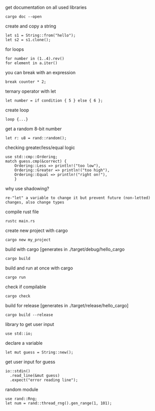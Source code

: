 get documentation on all used libraries

    cargo doc --open

create and copy a string

    let s1 = String::from("hello");
    let s2 = s1.clone();

for loops

    for number in (1..4).rev()
    for element in a.iter()
    
you can break with an expression

    break counter * 2;

ternary operator with let

    let number = if condition { 5 } else { 6 };

create loop

    loop {...}

get a random 8-bit number

    let r: u8 = rand::random();

checking greater/less/equal logic

    use std::cmp::Ordering;
    match guess.cmp(&correct) {
        Ordering::Less => println!("too low"),
        Ordering::Greater => println!("too high"),
        Ordering::Equal => println!("right on!"),
        }

why use shadowing?

    re-"let" a variable to change it but prevent future (non-letted) changes, also change types

compile rust file

    rustc main.rs
create new project with cargo

    cargo new my_project
build with cargo [generates in ./target/debug/hello_cargo

    cargo build
build and run at once with cargo

    cargo run
check if compilable

    cargo check
build for release [generates in ./target/release/hello_cargo]

    cargo build --release
library to get user input

    use std::io;
declare a variable

    let mut guess = String::new();
get user input for guess

    io::stdin()
      .read_line(&mut guess)
      .expect("error reading line");
random module

    use rand::Rng;
    let num = rand::thread_rng().gen_range(1, 101);

